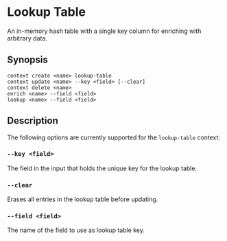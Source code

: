# Lookup Table

An in-memory hash table with a single key column for enriching with arbitrary
data.

## Synopsis

```
context create <name> lookup-table
context update <name> --key <field> [--clear]
context delete <name>
enrich <name> --field <field>
lookup <name> --field <field>
```

## Description

The following options are currently supported for the `lookup-table` context:

### `--key <field>`

The field in the input that holds the unique key for the lookup table.

### `--clear`

Erases all entries in the lookup table before updating.

### `--field <field>`

The name of the field to use as lookup table key.
